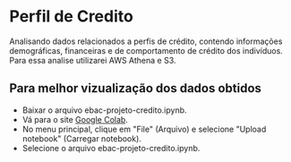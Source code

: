 # Perfil de Credito

Analisando dados relacionados a perfis de crédito, contendo informações demográficas, financeiras e de comportamento de crédito dos indivíduos. Para essa analise utilizarei AWS Athena e S3.

## Para melhor vizualização dos dados obtidos
- Baixar o arquivo ebac-projeto-credito.ipynb.
- Vá para o site [Google Colab](https://colab.research.google.com).
- No menu principal, clique em "File" (Arquivo) e selecione "Upload notebook" (Carregar notebook).
- Selecione o arquivo ebac-projeto-credito.ipynb.
